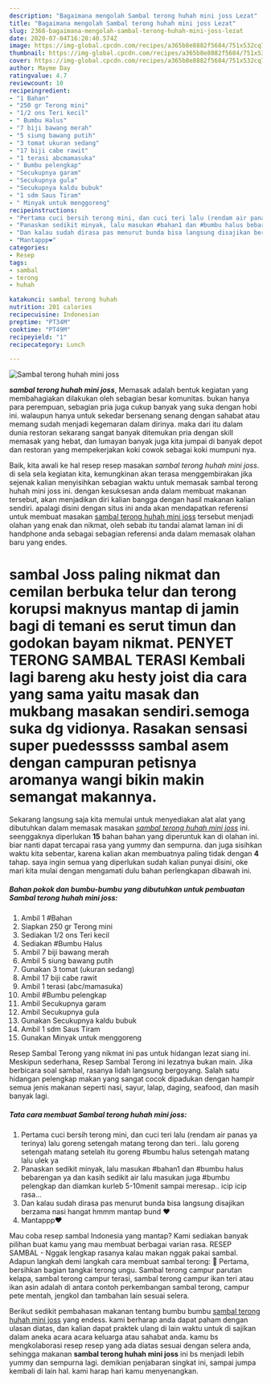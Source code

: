 ```yaml
---
description: "Bagaimana mengolah Sambal terong huhah mini joss Lezat"
title: "Bagaimana mengolah Sambal terong huhah mini joss Lezat"
slug: 2368-bagaimana-mengolah-sambal-terong-huhah-mini-joss-lezat
date: 2020-07-04T16:28:40.574Z
image: https://img-global.cpcdn.com/recipes/a365b8e8882f5684/751x532cq70/sambal-terong-huhah-mini-joss-foto-resep-utama.jpg
thumbnail: https://img-global.cpcdn.com/recipes/a365b8e8882f5684/751x532cq70/sambal-terong-huhah-mini-joss-foto-resep-utama.jpg
cover: https://img-global.cpcdn.com/recipes/a365b8e8882f5684/751x532cq70/sambal-terong-huhah-mini-joss-foto-resep-utama.jpg
author: Mayme Day
ratingvalue: 4.7
reviewcount: 10
recipeingredient:
- "1 Bahan"
- "250 gr Terong mini"
- "1/2 ons Teri kecil"
- " Bumbu Halus"
- "7 biji bawang merah"
- "5 siung bawang putih"
- "3 tomat ukuran sedang"
- "17 biji cabe rawit"
- "1 terasi abcmamasuka"
- " Bumbu pelengkap"
- "Secukupnya garam"
- "Secukupnya gula"
- "Secukupnya kaldu bubuk"
- "1 sdm Saus Tiram"
- " Minyak untuk menggoreng"
recipeinstructions:
- "Pertama cuci bersih terong mini, dan cuci teri lalu (rendam air panas ya terinya) lalu goreng setengah matang terong dan teri.. lalu goreng setengah matang setelah itu goreng #bumbu halus setengah matang lalu ulek ya"
- "Panaskan sedikit minyak, lalu masukan #bahan1 dan #bumbu halus bebarengan ya dan kasih sedikit air lalu masukan juga #bumbu pelengkap dan diamkan kurleb 5-10menit sampai meresap.. icip icip rasa..."
- "Dan kalau sudah dirasa pas menurut bunda bisa langsung disajikan berzama nasi hangat hmmm mantap bund ❤"
- "Mantappp❤"
categories:
- Resep
tags:
- sambal
- terong
- huhah

katakunci: sambal terong huhah 
nutrition: 201 calories
recipecuisine: Indonesian
preptime: "PT34M"
cooktime: "PT49M"
recipeyield: "1"
recipecategory: Lunch

---
```



![Sambal terong huhah mini joss](https://img-global.cpcdn.com/recipes/a365b8e8882f5684/751x532cq70/sambal-terong-huhah-mini-joss-foto-resep-utama.jpg)

<b><i>sambal terong huhah mini joss</i></b>, Memasak adalah bentuk kegiatan yang membahagiakan dilakukan oleh sebagian besar komunitas. bukan hanya para perempuan, sebagian pria juga cukup banyak yang suka dengan hobi ini. walaupun hanya untuk sekedar bersenang senang dengan sahabat atau memang sudah menjadi kegemaran dalam dirinya. maka dari itu dalam dunia restoran sekarang sangat banyak ditemukan pria dengan skill memasak yang hebat, dan lumayan banyak juga kita jumpai di banyak depot dan restoran yang mempekerjakan koki cowok sebagai koki mumpuni nya.

Baik, kita awali ke hal resep resep masakan <i>sambal terong huhah mini joss</i>. di sela sela kegiatan kita, kemungkinan akan terasa menggembirakan jika sejenak kalian menyisihkan sebagian waktu untuk memasak sambal terong huhah mini joss ini. dengan kesuksesan anda dalam membuat makanan tersebut, akan menjadikan diri kalian bangga dengan hasil makanan kalian sendiri. apalagi disini dengan situs ini anda akan mendapatkan referensi untuk membuat masakan <u>sambal terong huhah mini joss</u> tersebut menjadi olahan yang enak dan nikmat, oleh sebab itu tandai alamat laman ini di handphone anda sebagai sebagian referensi anda dalam memasak olahan baru yang endes.

# sambal Joss paling nikmat dan cemilan berbuka telur dan terong korupsi maknyus mantap di jamin bagi di temani es serut timun dan godokan bayam nikmat. PENYET TERONG SAMBAL TERASI Kembali lagi bareng aku hesty joist dia cara yang sama yaitu masak dan mukbang masakan sendiri.semoga suka dg vidionya. Rasakan sensasi super puedesssss sambal asem dengan campuran petisnya aromanya wangi bikin makin semangat makannya.


Sekarang langsung saja kita memulai untuk menyediakan alat alat yang dibutuhkan dalam memasak masakan <u><i>sambal terong huhah mini joss</i></u> ini. seenggaknya diperlukan <b>15</b> bahan bahan yang diperuntuk kan di olahan ini. biar nanti dapat tercapai rasa yang yummy dan sempurna. dan juga sisihkan waktu kita sebentar, karena kalian akan membuatnya paling tidak dengan <b>4</b> tahap. saya ingin semua yang diperlukan sudah kalian punyai disini, oke mari kita mulai dengan mengamati dulu bahan perlengkapan dibawah ini.

<!--inarticleads1-->

##### Bahan pokok dan bumbu-bumbu yang dibutuhkan untuk pembuatan Sambal terong huhah mini joss:

1. Ambil 1 #Bahan
1. Siapkan 250 gr Terong mini
1. Sediakan 1/2 ons Teri kecil
1. Sediakan  #Bumbu Halus
1. Ambil 7 biji bawang merah
1. Ambil 5 siung bawang putih
1. Gunakan 3 tomat (ukuran sedang)
1. Ambil 17 biji cabe rawit
1. Ambil 1 terasi (abc/mamasuka)
1. Ambil  #Bumbu pelengkap
1. Ambil Secukupnya garam
1. Ambil Secukupnya gula
1. Gunakan Secukupnya kaldu bubuk
1. Ambil 1 sdm Saus Tiram
1. Gunakan  Minyak untuk menggoreng


Resep Sambal Terong yang nikmat ini pas untuk hidangan lezat siang ini. Meskipun sederhana, Resep Sambal Terong ini lezatnya bukan main. Jika berbicara soal sambal, rasanya lidah langsung bergoyang. Salah satu hidangan pelengkap makan yang sangat cocok dipadukan dengan hampir semua jenis makanan seperti nasi, sayur, lalap, daging, seafood, dan masih banyak lagi. 

<!--inarticleads2-->

##### Tata cara membuat Sambal terong huhah mini joss:

1. Pertama cuci bersih terong mini, dan cuci teri lalu (rendam air panas ya terinya) lalu goreng setengah matang terong dan teri.. lalu goreng setengah matang setelah itu goreng #bumbu halus setengah matang lalu ulek ya
1. Panaskan sedikit minyak, lalu masukan #bahan1 dan #bumbu halus bebarengan ya dan kasih sedikit air lalu masukan juga #bumbu pelengkap dan diamkan kurleb 5-10menit sampai meresap.. icip icip rasa...
1. Dan kalau sudah dirasa pas menurut bunda bisa langsung disajikan berzama nasi hangat hmmm mantap bund ❤
1. Mantappp❤


Mau coba resep sambal Indonesia yang mantap? Kami sediakan banyak pilihan buat kamu yang mau membuat berbagai varian rasa. RESEP SAMBAL - Nggak lengkap rasanya kalau makan nggak pakai sambal. Adapun langkah demi langkah cara membuat sambal terong:  Pertama, bersihkan bagian tangkai terong ungu. Sambal terong campur parutan kelapa, sambal terong campur terasi, sambal terong campur ikan teri atau ikan asin adalah di antara contoh perkembangan sambal terong, campur pete mentah, jengkol dan tambahan lain sesuai selera. 

Berikut sedikit pembahasan makanan tentang bumbu bumbu <u>sambal terong huhah mini joss</u> yang endess. kami berharap anda dapat paham dengan ulasan diatas, dan kalian dapat praktek ulang di lain waktu untuk di sajikan dalam aneka acara acara keluarga atau sahabat anda. kamu bs mengkolaborasi resep resep yang ada diatas sesuai dengan selera anda, sehingga makanan <b>sambal terong huhah mini joss</b> ini bs menjadi lebih yummy dan sempurna lagi. demikian penjabaran singkat ini, sampai jumpa kembali di lain hal. kami harap hari kamu menyenangkan.
